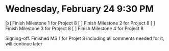 # Wednesday, February 24 9:30 PM
[x] Finish Milestone 1 for Project 8 
[ ] Finish Milestone 2 for Project 8 
[ ] Finish Milestone 3 for Project 8 
[ ] Finish Milestone 4 for Project 8 

Signing-off. Finished MS 1 for Projet 8 including all comments needed for it, will continue later
